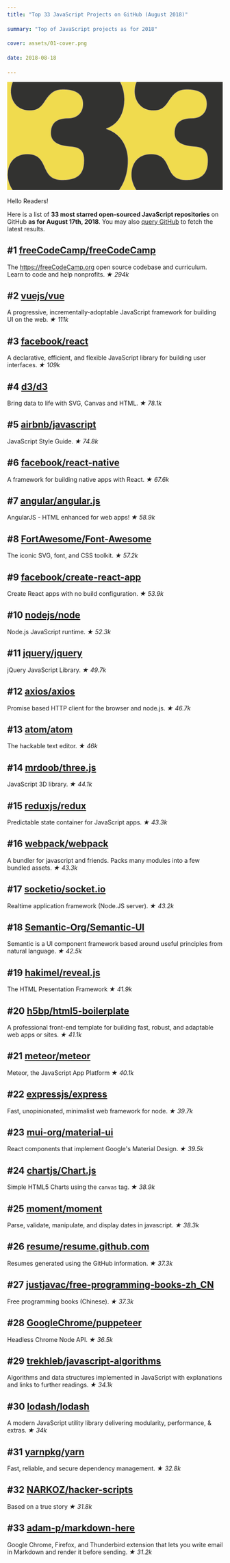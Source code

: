 ```yaml
---
title: "Top 33 JavaScript Projects on GitHub (August 2018)"

summary: "Top of JavaScript projects as for 2018"

cover: assets/01-cover.png

date: 2018-08-18

---
```


![Top of JS](assets/01-cover.png)

Hello Readers!

Here is a list of **33 most starred open-sourced JavaScript repositories** on GitHub **as for August 17th, 2018**. You may also [query GitHub](https://github.com/search?l=&o=desc&q=stars%3A%3E0+language%3AJavaScript&s=stars&type=Repositories) to fetch the latest results.

## #1 [freeCodeCamp/freeCodeCamp](https://github.com/freeCodeCamp/freeCodeCamp)
The https://freeCodeCamp.org open source codebase and curriculum. Learn to code and help nonprofits.
*★ 294k*

## #2 [vuejs/vue](https://github.com/vuejs/vue)
A progressive, incrementally-adoptable JavaScript framework for building UI on the web.
*★ 111k*

## #3 [facebook/react](https://github.com/facebook/react)
A declarative, efficient, and flexible JavaScript library for building user interfaces.
*★ 109k*

## #4 [d3/d3](https://github.com/d3/d3)
Bring data to life with SVG, Canvas and HTML.
*★ 78.1k*

## #5 [airbnb/javascript](https://github.com/airbnb/javascript)
JavaScript Style Guide.
*★ 74.8k*

## #6 [facebook/react-native](https://github.com/facebook/react-native)
A framework for building native apps with React.
*★ 67.6k*

## #7 [angular/angular.js](https://github.com/angular/angular.js)
AngularJS - HTML enhanced for web apps!
*★ 58.9k*

## #8 [FortAwesome/Font-Awesome](https://github.com/FortAwesome/Font-Awesome)
The iconic SVG, font, and CSS toolkit.
*★ 57.2k*

## #9 [facebook/create-react-app](https://github.com/facebook/create-react-app)
Create React apps with no build configuration.
*★ 53.9k*

## #10 [nodejs/node](https://github.com/nodejs/node)
Node.js JavaScript runtime.
*★ 52.3k*

## #11 [jquery/jquery](https://github.com/jquery/jquery)
jQuery JavaScript Library.
*★ 49.7k*

## #12 [axios/axios](https://github.com/axios/axios)
Promise based HTTP client for the browser and node.js.
*★ 46.7k*

## #13 [atom/atom](https://github.com/atom/atom)
The hackable text editor.
*★ 46k*

## #14 [mrdoob/three.js](https://github.com/mrdoob/three.js)
JavaScript 3D library.
*★ 44.1k*

## #15 [reduxjs/redux](https://github.com/reduxjs/redux)
Predictable state container for JavaScript apps.
*★ 43.3k*

## #16 [webpack/webpack](https://github.com/webpack/webpack)
A bundler for javascript and friends. Packs many modules into a few bundled assets.
*★ 43.3k*

## #17 [socketio/socket.io](https://github.com/socketio/socket.io)
Realtime application framework (Node.JS server).
*★ 43.2k*

## #18 [Semantic-Org/Semantic-UI](https://github.com/Semantic-Org/Semantic-UI)
Semantic is a UI component framework based around useful principles from natural language.
*★ 42.5k*

## #19 [hakimel/reveal.js](https://github.com/hakimel/reveal.js)
The HTML Presentation Framework
*★ 41.9k*

## #20 [h5bp/html5-boilerplate](https://github.com/h5bp/html5-boilerplate)
A professional front-end template for building fast, robust, and adaptable web apps or sites.
*★ 41.1k*

## #21 [meteor/meteor](https://github.com/meteor/meteor)
Meteor, the JavaScript App Platform
*★ 40.1k*

## #22 [expressjs/express](https://github.com/expressjs/express)
Fast, unopinionated, minimalist web framework for node.
*★ 39.7k*

## #23 [mui-org/material-ui](https://github.com/mui-org/material-ui)
React components that implement Google's Material Design.
*★ 39.5k*

## #24 [chartjs/Chart.js](https://github.com/chartjs/Chart.js)
Simple HTML5 Charts using the `canvas` tag.
*★ 38.9k*

## #25 [moment/moment](https://github.com/moment/moment)
Parse, validate, manipulate, and display dates in javascript.
*★ 38.3k*

## #26 [resume/resume.github.com](https://github.com/resume/resume.github.com)
Resumes generated using the GitHub information.
*★ 37.3k*

## #27 [justjavac/free-programming-books-zh_CN](https://github.com/justjavac/free-programming-books-zh_CN)
Free programming books (Chinese).
*★ 37.3k*

## #28 [GoogleChrome/puppeteer](https://github.com/GoogleChrome/puppeteer)
Headless Chrome Node API.
*★ 36.5k*

## #29 [trekhleb/javascript-algorithms](https://github.com/trekhleb/javascript-algorithms)
Algorithms and data structures implemented in JavaScript with explanations and links to further readings.
*★ 34.1k*

## #30 [lodash/lodash](https://github.com/lodash/lodash)
A modern JavaScript utility library delivering modularity, performance, & extras.
*★ 34k*

## #31 [yarnpkg/yarn](https://github.com/yarnpkg/yarn)
Fast, reliable, and secure dependency management.
*★ 32.8k*

## #32 [NARKOZ/hacker-scripts](https://github.com/NARKOZ/hacker-scripts)
Based on a true story
*★ 31.8k*

## #33 [adam-p/markdown-here](https://github.com/adam-p/markdown-here)
Google Chrome, Firefox, and Thunderbird extension that lets you write email in Markdown and render it before sending.
*★ 31.2k*
